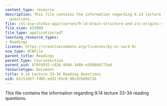 ```yaml
---
content_type: resource
description: This file contains the information regarding 9.14 lecture 33-34 reading
  questions.
file: /ol-ocw-studio-app/courses/9-14-brain-structure-and-its-origins-spring-2014/b2c51457fd05ed3165c690c97b09e726_MIT9_14S14_Lec33-34ReadQue.pdf
file_size: 653909
file_type: application/pdf
learning_resource_types:
- Readings
license: https://creativecommons.org/licenses/by-nc-sa/4.0/
ocw_type: OCWFile
parent_title: Readings
parent_type: CourseSection
parent_uid: b70fd933-c826-d046-3486-e5588b6773ad
resourcetype: Document
title: 9.14 Lecture 33-34 Reading Questions
uid: b2c51457-fd05-ed31-65c6-90c97b09e726
---
```

This file contains the information regarding 9.14 lecture 33-34 reading questions.